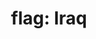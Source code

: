 ---
layout: smileys&emotion
title: "flag: Iraq"
emoji: flag_iraq
permalink: 🇮🇶.html
image: assets/img/3moji/flag_iraq.png
---